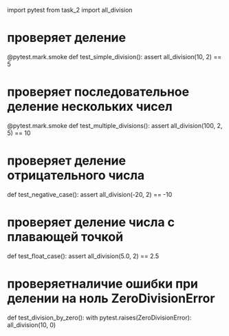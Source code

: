 import pytest
from task_2 import all_division


# проверяет деление
@pytest.mark.smoke
def test_simple_division():
    assert all_division(10, 2) == 5


# проверяет последовательное деление нескольких чисел
@pytest.mark.smoke
def test_multiple_divisions():
    assert all_division(100, 2, 5) == 10


# проверяет деление отрицательного числа
def test_negative_case():
    assert all_division(-20, 2) == -10


# проверяет деление числа с плавающей точкой
def test_float_case():
    assert all_division(5.0, 2) == 2.5


# проверяетналичие ошибки при делении на ноль ZeroDivisionError
def test_division_by_zero():
    with pytest.raises(ZeroDivisionError):
        all_division(10, 0)


